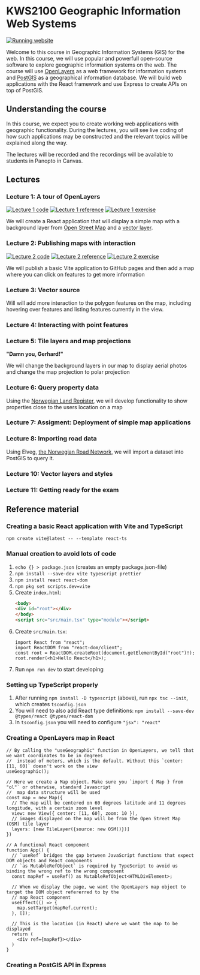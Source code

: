 # KWS2100 Geographic Information Web Systems

[![Running website](https://img.shields.io/badge/Course-website-green)](https://kristiania-kws2100-2024.github.io/)

Welcome to this course in Geographic Information Systems (GIS) for the web. In this course, we will use popular and powerfull open-source software to explore geographic information systems on the web. The course will use [OpenLayers](https://openlayers.org/) as a web framework for information systems and [PostGIS](https://postgis.net/) as a geographical information database. We will build web applications with the React framework and use Express to create APIs on top of PostGIS.

## Understanding the course

In this course, we expect you to create working web applications with geographic functionality. During the lectures, you will see live coding of how such applications may be constructed and the relevant topics will be explained along the way.

The lectures will be recorded and the recordings will be available to students in Panopto in Canvas.

## Lectures

### Lecture 1: A tour of OpenLayers

[![Lecture 1 code](https://img.shields.io/badge/Lecture_1-lecture_code-blue)](https://github.com/kristiania-kws2100-2024/kristiania-kws2100-2024.github.io/tree/lecture/01)
[![Lecture 1 reference](https://img.shields.io/badge/Lecture_1-reference_code-blue)](https://github.com/kristiania-kws2100-2024/kristiania-kws2100-2024.github.io/tree/reference/01)
[![Lecture 1 exercise](https://img.shields.io/badge/Lecture_1-exercise-pink)](https://github.com/kristiania-kws2100-2024/kristiania-kws2100-2024.github.io/tree/exercise/01)

We will create a React application that will display a simple map with a background layer from [Open Street Map](https://www.openstreetmap.org/) and a [vector layer](https://www.eriksmistad.no/norges-fylker-og-kommuner-i-geojson-format/).

### Lecture 2: Publishing maps with interaction

[![Lecture 2 code](https://img.shields.io/badge/Lecture_2-lecture_code-blue)](https://github.com/kristiania-kws2100-2024/kristiania-kws2100-2024.github.io/tree/lecture/02)
[![Lecture 2 reference](https://img.shields.io/badge/Lecture_2-reference_code-blue)](https://github.com/kristiania-kws2100-2024/kristiania-kws2100-2024.github.io/tree/reference/02)
[![Lecture 2 exercise](https://img.shields.io/badge/Lecture_2-exercise-pink)](https://github.com/kristiania-kws2100-2024/kristiania-kws2100-2024.github.io/tree/exercise/02)

We will publish a basic Vite application to GitHub pages and then add a map where you can click on features to get more information

### Lecture 3: Vector source

Will will add more interaction to the polygon features on the map, including hovering over features and listing features currently in the view.

### Lecture 4: Interacting with point features

### Lecture 5: Tile layers and map projections

**"Damn you, Gerhard!"**

We will change the background layers in our map to display aerial photos and change the map projection to polar projection

### Lecture 6: Query property data

Using the [Norwegian Land Register](https://kartkatalog.geonorge.no/metadata/matrikkelen-eiendomskart-teig/74340c24-1c8a-4454-b813-bfe498e80f16), we will develop functionality to show properties close to the users location on a map

### Lecture 7: Assigment: Deployment of simple map applications

### Lecture 8: Importing road data

Using Elveg, [the Norwegian Road Network](https://kartkatalog.geonorge.no/metadata/elveg-20/77944f7e-3d75-4f6d-ae04-c528cc72e8f6), we will import a dataset into PostGIS to query it.

### Lecture 10: Vector layers and styles

### Lecture 11: Getting ready for the exam

## Reference material

### Creating a basic React application with Vite and TypeScript

`npm create vite@latest -- --template react-ts`

### Manual creation to avoid lots of code

1. `echo {} > package.json` (creates an empty package.json-file)
2. `npm install --save-dev vite typescript prettier`
3. `npm install react react-dom`
4. `npm pkg set scripts.dev=vite`
5. Create `index.html`:
   ```html
   <body>
   <div id="root"></div>
   </body>
   <script src="src/main.tsx" type="module"></script>
   ```
6. Create `src/main.tsx`:
   ```tsx
   import React from "react";
   import ReactDOM from "react-dom/client";
   const root = ReactDOM.createRoot(document.getElementById("root")!);
   root.render(<h1>Hello React</h1>);
   ```
7. Run `npm run dev` to start developing

### Setting up TypeScript properly

1. After running `npm install -D typescript` (above), run `npx tsc --init`, which creates `tsconfig.json`
2. You will need to also add React type definitions: `npm install --save-dev @types/react @types/react-dom`
3. In `tsconfig.json` you will need to configure `"jsx": "react"`


### Creating a OpenLayers map in React

```tsx
// By calling the "useGeographic" function in OpenLayers, we tell that we want coordinates to be in degrees
//  instead of meters, which is the default. Without this `center: [11, 60]` doesn't work on the view
useGeographic();

// Here we create a Map object. Make sure you `import { Map } from "ol"` or otherwise, standard Javascript
//  map data structure will be used
const map = new Map({
  // The map will be centered on 60 degrees latitude and 11 degrees longitude, with a certain zoom level  
  view: new View({ center: [11, 60], zoom: 10 }),
  // images displayed on the map will be from the Open Street Map (OSM) tile layer
  layers: [new TileLayer({source: new OSM()})]
})

// A functional React component
function App() {
  // `useRef` bridges the gap between JavaScript functions that expect DOM objects and React components
  // `as MutableRefObject` is required by TypeScript to avoid us binding the wrong ref to the wrong component  
  const mapRef = useRef() as MutableRefObject<HTMLDivElement>;

  // When we display the page, we want the OpenLayers map object to target the DOM object refererred to by the
  // map React component 
  useEffect(() => {
    map.setTarget(mapRef.current);
  }, []);

  // This is the location (in React) where we want the map to be displayed
  return (
    <div ref={mapRef}></div>
  )
}
```

### Creating a PostGIS API in Express


